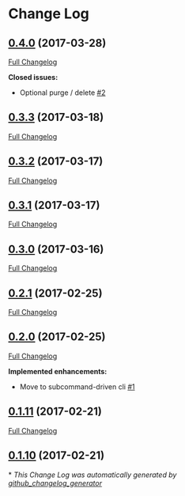 # Change Log

## [0.4.0](https://github.com/lewispeckover/consulator/tree/0.4.0) (2017-03-28)
[Full Changelog](https://github.com/lewispeckover/consulator/compare/0.3.3...0.4.0)

**Closed issues:**

- Optional purge / delete [\#2](https://github.com/lewispeckover/consulator/issues/2)

## [0.3.3](https://github.com/lewispeckover/consulator/tree/0.3.3) (2017-03-18)
[Full Changelog](https://github.com/lewispeckover/consulator/compare/0.3.2...0.3.3)

## [0.3.2](https://github.com/lewispeckover/consulator/tree/0.3.2) (2017-03-17)
[Full Changelog](https://github.com/lewispeckover/consulator/compare/0.3.1...0.3.2)

## [0.3.1](https://github.com/lewispeckover/consulator/tree/0.3.1) (2017-03-17)
[Full Changelog](https://github.com/lewispeckover/consulator/compare/0.3.0...0.3.1)

## [0.3.0](https://github.com/lewispeckover/consulator/tree/0.3.0) (2017-03-16)
[Full Changelog](https://github.com/lewispeckover/consulator/compare/0.2.1...0.3.0)

## [0.2.1](https://github.com/lewispeckover/consulator/tree/0.2.1) (2017-02-25)
[Full Changelog](https://github.com/lewispeckover/consulator/compare/0.2.0...0.2.1)

## [0.2.0](https://github.com/lewispeckover/consulator/tree/0.2.0) (2017-02-25)
[Full Changelog](https://github.com/lewispeckover/consulator/compare/0.1.11...0.2.0)

**Implemented enhancements:**

- Move to subcommand-driven cli [\#1](https://github.com/lewispeckover/consulator/issues/1)

## [0.1.11](https://github.com/lewispeckover/consulator/tree/0.1.11) (2017-02-21)
[Full Changelog](https://github.com/lewispeckover/consulator/compare/0.1.10...0.1.11)

## [0.1.10](https://github.com/lewispeckover/consulator/tree/0.1.10) (2017-02-21)


\* *This Change Log was automatically generated by [github_changelog_generator](https://github.com/skywinder/Github-Changelog-Generator)*